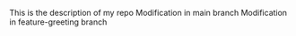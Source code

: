 This is the description of my repo
Modification in main branch
Modification in feature-greeting branch

